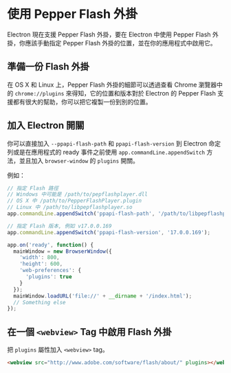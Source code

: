 # 使用 Pepper Flash 外掛

Electron 現在支援 Pepper Flash 外掛，要在 Electron 中使用 Pepper Flash 外掛，你應該手動指定 Pepper Flash 外掛的位置，並在你的應用程式中啟用它。

## 準備一份 Flash 外掛

在 OS X 和 Linux 上，Pepper Flash 外掛的細節可以透過查看 Chrome 瀏覽器中的 `chrome://plugins` 來得知，它的位置和版本對於 Electron 的 Pepper Flash 支援都有很大的幫助，你可以把它複製一份到別的位置。

## 加入 Electron 開關

你可以直接加入 `--ppapi-flash-path` 和 `ppapi-flash-version` 到
Electron 命定列或是在應用程式的 ready 事件之前使用 `app.commandLine.appendSwitch` 方法，並且加入 `browser-window` 的 `plugins` 開關。

例如：

```javascript
// 指定 Flash 路徑
// Windows 中可能是 /path/to/pepflashplayer.dll
// OS X 中 /path/to/PepperFlashPlayer.plugin
// Linux 中 /path/to/libpepflashplayer.so
app.commandLine.appendSwitch('ppapi-flash-path', '/path/to/libpepflashplayer.so');

// 指定 Flash 版本, 例如 v17.0.0.169
app.commandLine.appendSwitch('ppapi-flash-version', '17.0.0.169');

app.on('ready', function() {
  mainWindow = new BrowserWindow({
    'width': 800,
    'height': 600,
    'web-preferences': {
      'plugins': true
    }
  });
  mainWindow.loadURL('file://' + __dirname + '/index.html');
  // Something else
});
```

## 在一個 `<webview>` Tag 中啟用 Flash 外掛

把 `plugins` 屬性加入 `<webview>` tag。

```html
<webview src="http://www.adobe.com/software/flash/about/" plugins></webview>
```
